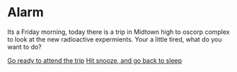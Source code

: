 # Alarm
Its a Friday morning, today there is a trip in Midtown high to oscorp complex to look at the new radioactive expermients.
 Your a little tired, what do you want to do?

[Go ready to attend the trip](arrive-to-school.md)
[Hit snooze, and go back to sleep](go-back-to-sleep.md)
